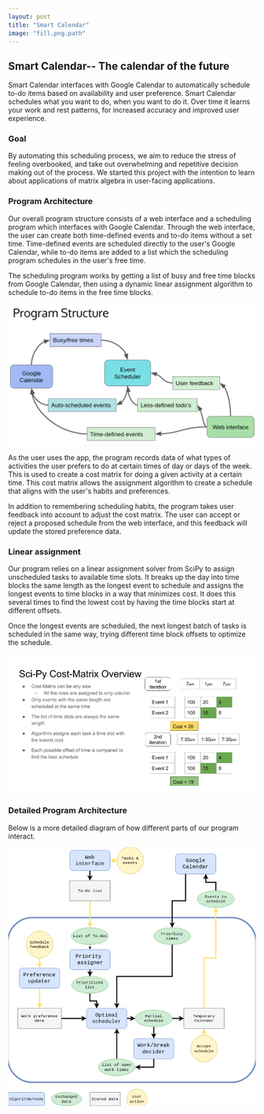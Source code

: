 ```yaml
---
layout: post
title: "Smart Calendar"
image: "fill.png.path"
---
```

## Smart Calendar-- The calendar of the future
Smart Calendar interfaces with Google Calendar to automatically schedule to-do items based on availability and user preference. Smart Calendar schedules what you want to do, when you want to do it. Over time it learns your work and rest patterns, for increased accuracy and improved user experience.

### Goal
By automating this scheduling process, we aim to reduce the stress of feeling overbooked, and take out overwhelming and repetitive decision making out of the process. We started this project with the intention to learn about applications of matrix algebra in user-facing applications.


### Program Architecture
Our overall program structure consists of a web interface and a scheduling program which interfaces with Google Calendar. Through the web interface, the user can create both time-defined events and to-do items without a set time. Time-defined events are scheduled directly to the user's Google Calendar, while to-do items are added to a list which the scheduling program schedules in the user's free time.

The scheduling program works by getting a list of busy and free time blocks from Google Calendar, then using a dynamic linear assignment algorithm to schedule to-do items in the free time blocks.

![](/assets/img/structure.png)

As the user uses the app, the program records data of what types of activities the user prefers to do at certain times of day or days of the week. This is used to create a cost matrix for doing a given activity at a certain time. This cost matrix allows the assignment algorithm to create a schedule that aligns with the user's habits and preferences.

In addition to remembering scheduling habits, the program takes user feedback into account to adjust the cost matrix. The user can accept or reject a proposed schedule from the web interface, and this feedback will update the stored preference data.

### Linear assignment
Our program relies on a linear assignment solver from SciPy to assign unscheduled tasks to available time slots. It breaks up the day into time blocks the same length as the longest event to schedule and assigns the longest events to time blocks in a way that minimizes cost. It does this several times to find the lowest cost by having the time blocks start at different offsets.

Once the longest events are scheduled, the next longest batch of tasks is scheduled in the same way, trying different time block offsets to optimize the schedule.

![](/assets/img/AR_2.png)

### Detailed Program Architecture
Below is a more detailed diagram of how different parts of our program interact.

![](/assets/img/Screenshot%20from%202018-04-24%2014-00-34.png)
